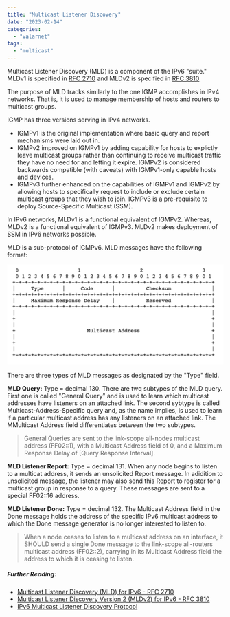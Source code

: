 ```yaml
---
title: "Multicast Listener Discovery"
date: "2023-02-14"
categories: 
  - "valarnet"
tags: 
  - "multicast"
--- 
```


Multicast Listener Discovery (MLD) is a component of the IPv6 "suite." MLDv1 is specified in [RFC 2710](https://www.rfc-editor.org/rfc/rfc2710) and MLDv2 is specified in [RFC 3810](https://www.rfc-editor.org/rfc/rfc3810)

The purpose of MLD tracks similarly to the one IGMP accomplishes in IPv4 networks. That is, it is used to manage membership of hosts and routers to multicast groups. 

IGMP has three versions serving in IPv4 networks. 
  - IGMPv1 is the original implementation where basic query and report mechanisms were laid out in. 
  - IGMPv2 improved on IGMPv1 by adding capability for hosts to explictly leave multicast groups rather than continuing to receive multicast traffic they have no need for and letting it expire. IGMPv2 is considered backwards compatible (with caveats) with IGMPv1-only capable hosts and devices.
  - IGMPv3 further enhanced on the capabilities of IGMPv1 and IGMPv2 by allowing hosts to specifically request to include or exclude certain multicast groups that they wish to join. IGMPv3 is a pre-requisite to deploy Source-Specific Multicast (SSM).

In IPv6 networks, MLDv1 is a functional equivalent of IGMPv2. Whereas, MLDv2 is a functional equivalent of IGMPv3. MLDv2 makes deployment of SSM in IPv6 networks possible.

MLD is a sub-protocol of ICMPv6. MLD messages have the following format:

![](/static/img/mld-message-format.png)

There are three types of MLD messages as designated by the "Type" field.

  **MLD Query:**  Type = decimal 130. There are twq subtypes of the MLD query. First one is called "General Query" and is used to learn which multicast addresses have listeners on an attached link. The second sybtype is called Multicast-Address-Specific query and, as the name implies, is used to learn if a particular multicast address has any listeners on an attached link. The MMulticast Address field differentiates between the two subtypes.
> General Queries are sent to the link-scope all-nodes multicast address (FF02::1), with a Multicast Address field of 0, and a Maximum Response Delay of [Query Response Interval].

  **MLD Listener Report:** Type = decimal 131. When any node begins to listen to a multicat address, it sends an unsolicited Report message. In adidition to unsolicited message, the listener may also send this Report to register for a multicast group in response to a query. These messages are sent to a special FF02::16 address. 

  **MLD Listener Done:**  Type = decimal 132. The Multicast Address field in the Done message holds the address of the specific IPv6 multicast address to which the Done message generator is no longer interested to listen to.
> When a node ceases to listen to a multicast address on an interface, it SHOULD send a single Done message to the link-scope all-routers multicast address (FF02::2), carrying in its Multicast Address field the address to which it is ceasing to listen.

##### Further Reading:
  - [Multicast Listener Discovery (MLD) for IPv6 - RFC 2710](https://www.rfc-editor.org/rfc/rfc2710)
  - [Multicast Listener Discovery Version 2 (MLDv2) for IPv6 - RFC 3810](https://www.rfc-editor.org/rfc/rfc3810)
  - [IPv6 Multicast Listener Discovery Protocol](https://www.cisco.com/c/en/us/td/docs/routers/ios/config/17-x/ip-multicast/b-ip-multicast/m_ipv6-mcast-mld-xe.pdf)